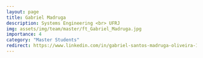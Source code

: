 ```yaml
---
layout: page
title: Gabriel Madruga
description: Systems Engineering <br> UFRJ
img: assets/img/team/master/ft_Gabriel_Madruga.jpg
importance: 4
category: "Master Students"
redirect: https://www.linkedin.com/in/gabriel-santos-madruga-oliveira-15191115a/
---
```

